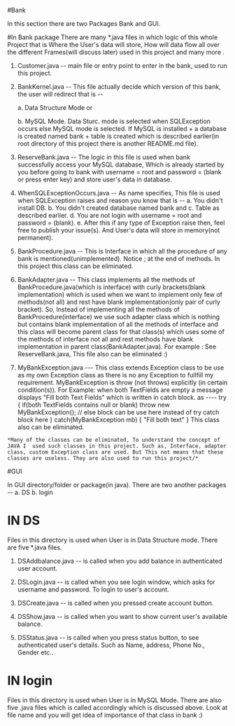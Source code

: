 #Bank

 In this section there are two Packages Bank and GUI.

#In Bank package
  There are many *.java files in which logic of this whole Project that is
  Where the User's data will store, How will data flow all over the different Frames(will discuss later) used in this project and many more .
  
  1. Customer.java -- main file or entry point to enter in the bank, used to run this project. 
  
  2. BankKernel.java -- This file actually decide which version of this bank, the user will redirect that is --
   
     a. Data Structure Mode or 
   
     b. MySQL Mode. 
   Data Sturc. mode is selected when SQLException occurs else MySQL mode is selected. If MySQL is installed + a database is created named bank + table is created which is described earlier(in root directory of this project there is another README.md file).  
  3. ReserveBank.java -- The logic in this file is used when bank successfully access your MySQL database, Which is already started by you before going to bank with username = root and password = (blank or press enter key) and store user's data in database. 

  4. WhenSQLExceptionOccurs.java -- As name specifies, This file is used when SQLException raises and reason you know that is --
     a. You didn't install DB.
     b. You didn't created database named bank and 
     c. Table as described earlier.
     d. You are not login with username = root and password =  (blank).
     e. After this if any type of Exception raise then, feel free to publish your issue(s).
     And User's data will store in memory(not permanent).
  
  5. BankProcedure.java -- This is Interface in which all the procedure of any bank is mentioned(unimplemented). Notice ; at the end of methods. In this project this class can be eliminated.
   
  6. BankAdapter.java -- This class implements all the methods of BankProcedure.java(which is interface) with curly brackets(blank implementation) which is used when we want to implement only few of methods(not all) and rest have blank implementation(only pair of curly bracket). So, Instead of implementing all the methods of BankProcedure(interface) we use such adapter class which is nothing but contains blank implementation of all the methods of interface and this class will become parent class for that class(s) which uses some of the methods of interface not all and rest methods have blank implementation in parent class(BankAdapter.java). For example : See ReserveBank.java, This file also can be eliminated :)
  
  7. MyBankException.java --- This class extends Exception class to be use as my own Exception class as there is no any Exception to fullfill my requirement.
  MyBankException is throw (not throws) explicitly (in certain condition(s)).
  For Example: when both TextFields are empty a message displays "Fill both Text Fields" which is written in catch block. as ----
    try {
      if(both TextFields contains null or blank)  throw new MyBankException();
      // else block can be use here instead of try catch block here
    } catch(MyBankException mb) {
          "Fill both text"
    }
    This class also can be eliminated.

    *Many of the classes can be eliminated, To understand the concept of JAVA I  used such classes in this project. Such as, Interface, adapter class, custom Exception class are used. But This not means that these classes are useless. They are also used to run this project/*

#GUI

 In GUI directory/folder or package(in java). There are two another packages --
 a. DS
 b. login

# IN DS
 
 Files in this directory is used when User is in Data Structure mode. There are five *.java files.

 1. DSAddbalance.java -- is called when you add balance in authenticated user account.
 2. DSLogin.java -- is called when you see login window, which asks for username and password. To login to user's account.

 3. DSCreate.java -- is called when you pressed create account button.

 4. DSShow.java -- is called when you want to show current user's available balance.

 5. DSStatus.java -- is called when you press status button, to see authenticated user's details. Such as Name, address, Phone No., Gender etc..

# IN login

  Files in this directory is used when User is in MySQL Mode. There are also five .java files which is called accordingly which is discussed above. Look at file name and you will get idea of importance of that class in bank :)
  
  
  
  
  
  
  
  
  
  
  
  
  
  
  